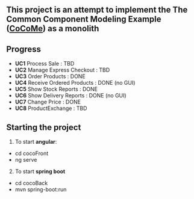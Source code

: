 ## This project is an attempt to implement the The Common Component Modeling Example ([CoCoMe](https://www.cocome.org/downloads/documentation/cocome.pdf)) as a monolith



## Progress

 - **UC1** Process Sale : TBD
 - **UC2** Manage Express Checkout : TBD
 - **UC3** Order Products : DONE
 - **UC4** Receive Ordered Products : DONE (no GUI)
 - **UC5** Show Stock Reports : DONE
 - **UC6** Show Delivery Reports : DONE (no GUI)
 - **UC7** Change Price : DONE
 - **UC8** ProductExchange : TBD

## Starting the project

1. To start **angular**:
- cd cocoFront
- ng serve

2. To start **spring boot**
- cd cocoBack
- mvn spring-boot:run 

